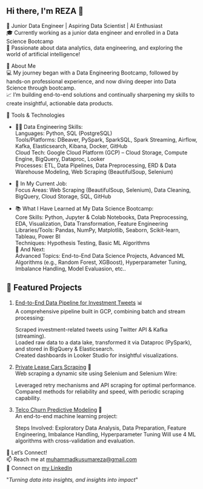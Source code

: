 Hi there, I'm REZA 👋
---
🚀 Junior Data Engineer | Aspiring Data Scientist | AI Enthusiast  
🎓 Currently working as a junior data engineer and enrolled in a Data Science Bootcamp  
🔧 Passionate about data analytics, data engineering, and exploring the world of artificial intelligence!  

🌟 About Me  
💻 My journey began with a Data Engineering Bootcamp, followed by hands-on professional experience, and now diving deeper into Data Science through bootcamp.  
📈 I’m building end-to-end solutions and continually sharpening my skills to create insightful, actionable data products.  

🔧 Tools & Technologies  
- 👷‍♂️ Data Engineering Skills:  
  Languages: Python, SQL (PostgreSQL)  
  Tools/Platforms: DBeaver, PySpark, SparkSQL, Spark Streaming, Airflow, Kafka, Elasticsearch, Kibana, Docker, GitHub  
  Cloud Tech: Google Cloud Platform (GCP) – Cloud Storage, Compute Engine, BigQuery, Dataproc, Looker  
  Processes: ETL, Data Pipelines, Data Preprocessing, ERD & Data Warehouse Modeling, Web Scraping (BeautifulSoup, Selenium)  

- 💼 In My Current Job:  
  Focus Areas: Web Scraping (BeautifulSoup, Selenium), Data Cleaning, BigQuery, Cloud Storage, SQL, GitHub  
- 📚 What I Have Learned at My Data Science Bootcamp:  
  Core Skills: Python, Jupyter & Colab Notebooks, Data Preprocessing, EDA, Visualization, Data Transformation, Feature Engineering  
  Libraries/Tools: Pandas, NumPy, Matplotlib, Seaborn, Scikit-learn, Tableau, Power BI  
  Techniques: Hypothesis Testing, Basic ML Algorithms  
  🔮 And Next:  
  Advanced Topics: End-to-End Data Science Projects, Advanced ML Algorithms (e.g., Random Forest, XGBoost), Hyperparameter Tuning, Imbalance Handling, Model Evaluasion, etc..  

## 📂 **Featured Projects**
1. [End-to-End Data Pipeline for Investment Tweets](https://github.com/rezakusuma40/SBD_Cilsy_Final_Project) 📊  
   A comprehensive pipeline built in GCP, combining batch and stream processing:

   Scraped investment-related tweets using Twitter API & Kafka (streaming).  
   Loaded raw data to a data lake, transformed it via Dataproc (PySpark), and stored in BigQuery & Elasticsearch.  
   Created dashboards in Looker Studio for insightful visualizations.  

2. [Private Lease Cars Scraping](https://github.com/rezakusuma40/Private_Lease_Cars_Scraping) 🚗  
   Web scraping a dynamic site using Selenium and Selenium Wire:

   Leveraged retry mechanisms and API scraping for optimal performance.  
   Compared methods for reliability and speed, with periodic scraping capability.  

3. [Telco Churn Predictive Modeling](https://github.com/rezakusuma40/Telco_Churn_Prediction) 🤖  
   An end-to-end machine learning project:

   Steps Involved: Exploratory Data Analysis, Data Preparation, Feature Engineering, Imbalance Handling, Hyperparameter Tuning
   Will use 4 ML algorithms with cross-validation and evaluation.  

🌈 Let’s Connect!  
📫 Reach me at [muhammadkusumareza@gmail.com](muhammadkusumareza@gmail.com)  
💼 Connect on [my LinkedIn](https://www.linkedin.com/in/muhammadrezaadikusuma/)  

"*Turning data into insights, and insights into impact*"
